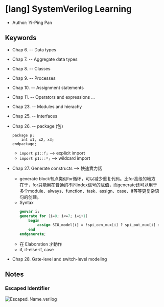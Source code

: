 # [lang] SystemVerilog Learning
* Author: Yi-Ping Pan

## Keywords
* Chap 6. -- Data types
* Chap 7. -- Aggregate data types
* Chap 8. -- Classes
* Chap 9. -- Processes
* Chap 10. -- Assignment statements
* Chap 11. -- Operators and expressions
...
* Chap 23. -- Modules and hierachy
* Chap 25. -- Interfaces
* Chap 26. -- package (包)
    ```
    package p;
        int x1, x2, x3;
    endpackage;
    ```
    * `import p1::f;` --> explicit import
    * `import p1:::*;` --> wildcard import
* Chap 27. Generate constructs --> 快速實力話
    * generate block有点类似for循环，可以减少重复代码。比for高级的地方在于，for只能用在普通的不同index信号的赋值，而generate还可以用于多个module、always、function、task、assign、case、if等等更复杂语句的创建。
    * Syntax
        ```SystemVerilog
        genvar i;
        generate for (i=0; i<=7; i=i+1)
            begin
                assign SIO_model[i] = !spi_oen_mux[i] ? spi_out_mux[i] : 'dz;
            end
        endgenerate;
        ```
    * 在 Elaboration 才動作
    * if, if-else-if, case

* Chap 28. Gate-level and switch-level modeling




## Notes

### Escaped Identifier
![Escaped_Name_verilog](../images/EscapeName_Verilog.png)
